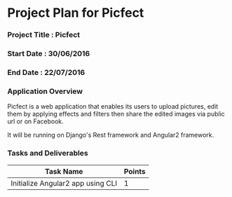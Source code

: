 # Project Plan for Picfect

### **Project Title** : Picfect
### **Start Date** : 30/06/2016
### **End Date** : 22/07/2016

### **Application Overview**
Picfect is a web application that enables its users to upload pictures, edit them
by applying effects and filters then share the edited images via public url or on Facebook.

It will be running on Django's Rest framework and Angular2 framework.

### **Tasks and Deliverables**

| Task Name                             | Points     |
|---------------------------------------|------------|
| Initialize Angular2 app using CLI     | 1          |

